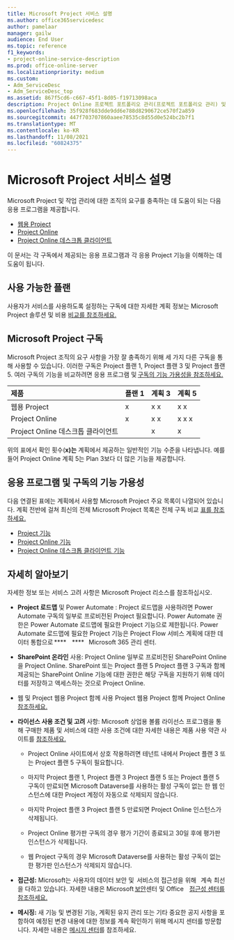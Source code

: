 ```yaml
---
title: Microsoft Project 서비스 설명
ms.author: office365servicedesc
author: pamelaar
manager: gailw
audience: End User
ms.topic: reference
f1_keywords:
- project-online-service-description
ms.prod: office-online-server
ms.localizationpriority: medium
ms.custom:
- Adm_ServiceDesc
- Adm_ServiceDesc_top
ms.assetid: 867f5cd6-c667-45f1-8d05-f19713098aca
description: Project Online 프로젝트 포트폴리오 관리(프로젝트 포트폴리오 관리) 및 일상 업무를 PPM 유연한 온라인 솔루션입니다. Office 365 통해 Project Online 거의 모든 장치에서 프로젝트 및 프로젝트 포트폴리오 투자를 계획, 우선 순위 지정 및 관리하기 위한 강력한 프로젝트 관리 기능을 제공합니다. Project Online은 관리자, 포트폴리오 관리자 및 열람자, 프로젝트 및 리소스 관리자, 팀 책임자 및 팀원들이 사용할 수 있습니다.
ms.openlocfilehash: 35f928f683dde9dd6e788d8290672ce570f2a859
ms.sourcegitcommit: 447f703707860aaee78535c8d55d0e524bc2b7f1
ms.translationtype: MT
ms.contentlocale: ko-KR
ms.lasthandoff: 11/08/2021
ms.locfileid: "60824375"
---
```

# <a name="microsoft-project-service-description"></a>Microsoft Project 서비스 설명

Microsoft Project 및 작업 관리에 대한 조직의 요구를 충족하는 데 도움이 되는 다음 응용 프로그램을 제공합니다.

- [웹용 Project](/office365/servicedescriptions/project-online-service-description/project-web-service-description)
- [Project Online](/office365/servicedescriptions/project-online-service-description/microsoft-project-online-service-description)
- [Project Online 데스크톱 클라이언트](/office365/servicedescriptions/project-online-service-description/project-online-desktop-client-service-description)

이 문서는 각 구독에서 제공되는 응용 프로그램과 각 응용 Project 기능을 이해하는 데 도움이 됩니다.

## <a name="available-plans"></a>사용 가능한 플랜

사용자가 서비스를 사용하도록 설정하는 구독에 대한 자세한 계획 정보는 Microsoft Project 솔루션 및 비용 [비교를 참조하세요.](https://www.microsoft.com/microsoft-365/project/compare-microsoft-project-management-software)

## <a name="microsoft-project-subscriptions"></a>Microsoft Project 구독

Microsoft Project 조직의 요구 사항을 가장 잘 충족하기 위해 세 가지 다른 구독을 통해 사용할 수 있습니다. 이러한 구독은 Project 플랜 1, Project 플랜 3 및 Project 플랜 5. 여러 구독의 기능을 비교하려면 응용 프로그램 및 [구독의 기능 가용성을 참조하세요.](#feature-availability-across-applications-and-subscriptions)

| 제품 | 플랜 1 | 계획 3 | 계획 5 |
|:--------|:-------|:-------|:-------|
| 웹용 Project | x | x x | x x |
| Project Online | x | x x | x x x |
| Project Online 데스크톱 클라이언트 | | x | x |

위의 표에서 확인 횟수(**x)는** 계획에서 제공하는 일반적인 기능 수준을 나타냅니다. 예를 들어 Project Online 계획 5는 Plan 3보다 더 많은 기능을 제공합니다.

## <a name="feature-availability-across-applications-and-subscriptions"></a>응용 프로그램 및 구독의 기능 가용성

다음 연결된 표에는 계획에서 사용할 Microsoft Project 주요 목록이 나열되어 있습니다. 계획 전반에 걸쳐 최신의 전체 Microsoft Project 목록은 전체 구독 비교 [표를 참조하세요.](https://go.microsoft.com/fwlink/?linkid=2139145)

- [Project 기능](/office365/servicedescriptions/project-online-service-description/project-web-service-description#feature-availability)
- [Project Online 기능](/office365/servicedescriptions/project-online-service-description/microsoft-project-online-service-description#feature-availability)
- [Project Online 데스크톱 클라이언트 기능](/office365/servicedescriptions/project-online-service-description/project-online-desktop-client-service-description#project-online-desktop-client-features)

## <a name="learn-more"></a>자세히 알아보기

자세한 정보 또는 서비스 고려 사항은 Microsoft Project 리소스를 참조하십시오.

- **Project 로드맵** 및 Power Automate : Project 로드맵을 사용하려면 Power Automate 구독의 일부로 프로비전된 Project 필요합니다. Power Automate 권한은 Power Automate 로드맵에 필요한 Project 기능으로 제한됩니다. Power Automate 로드맵에 필요한 Project 기능은 Project Flow 서비스 계획에 대한 데이터 통합으로 ****    ****   Microsoft 365 관리 센터.

- **SharePoint 온라인** 사용: Project Online 일부로 프로비전된 SharePoint Online을 Project Online. SharePoint 또는 Project 플랜 5 Project 플랜 3 구독과 함께 제공되는 SharePoint Online 기능에 대한 권한은 해당 구독을 지원하기 위해 데이터를 저장하고 액세스하는 것으로 Project Online.

- 웹 및 Project 웹용 Project 함께 사용 Project 웹용 Project 함께 Project Online [참조하세요.](https://support.microsoft.com/office/project-for-the-web-and-project-online-6569170c-5c8e-474e-a7f0-642872f62f8a)

- **라이선스 사용 조건 및 고려** 사항: Microsoft 상업용 볼륨 라이선스 프로그램을 통해 구매한 제품 및 서비스에 대한 사용 조건에 대한 자세한 내용은 제품 사용 약관 사이트를 [참조하세요.](https://www.microsoft.com/licensing/terms/)

    - Project Online 사이트에서 상호 작용하려면 테넌트 내에서 Project 플랜 3 또는 Project 플랜 5 구독이 필요합니다.
    
    - 마지막 Project 플랜 1, Project 플랜 3 Project 플랜 5 또는 Project 플랜 5 구독이 만료되면 Microsoft Dataverse를 사용하는 활성 구독이 없는 한 웹 인스턴스에 대한 Project 계정이 자동으로 삭제되지 않습니다.
    
    - 마지막 Project 플랜 3 Project 플랜 5 만료되면 Project Online 인스턴스가 삭제됩니다.
    
    - Project Online 평가판 구독의 경우 평가 기간이 종료되고 30일 후에 평가판 인스턴스가 삭제됩니다.
    
    - 웹 Project 구독의 경우 Microsoft Dataverse를 사용하는 활성 구독이 없는 한 평가판 인스턴스가 삭제되지 않습니다.

- **접근성:** Microsoft는 사용자의 데이터 보안 및  [](https://www.microsoft.com/trust-center/compliance/accessibility)서비스의 접근성을 위해   계속 최선을 다하고 있습니다. 자세한 내용은 Microsoft [보안](https://www.microsoft.com/trust-center)센터 및 Office    [접근성 센터를 참조하세요.](https://support.microsoft.com/office/office-accessibility-center-resources-for-people-with-disabilities-ecab0fcf-d143-4fe8-a2ff-6cd596bddc6d)

- **메시징:** 새 기능 및 변경된 기능, 계획된 유지 관리 또는 기타 중요한 공지 사항을 포함하여 예정된 변경 내용에 대한 정보를 계속 확인하기 위해 메시지 센터를 방문합니다. 자세한 내용은 [메시지 센터](/microsoft-365/admin/manage/message-center)를 참조하세요.
